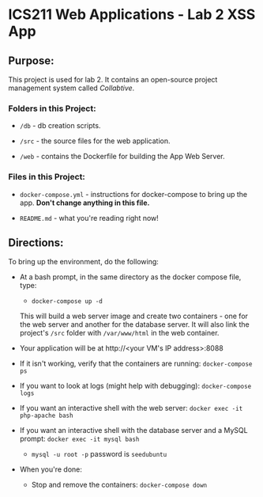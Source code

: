 # ICS211 Web Applications - Lab 2 XSS App

## Purpose:

This project is used for lab 2. It contains an open-source project management system called *Collabtive*.

### Folders in this Project:

* `/db`  - db creation scripts.

* `/src` - the source files for the web application.

* `/web` - contains the Dockerfile for building the App Web Server.

### Files in this Project:

* `docker-compose.yml` - instructions for docker-compose to bring up the app. **Don't change anything in this file.**

* `README.md` - what you're reading right now!

## Directions:

To bring up the environment, do the following:

* At a bash prompt, in the same directory as the docker compose file, type:

  * `docker-compose up -d`

  This will build a web server image and create two containers - one for the web server and another for the database server. It will also link the project's `/src` folder with `/var/www/html` in the web container.

* Your application will be at http://<your VM's IP address>:8088

* If it isn't working, verify that the containers are running: `docker-compose ps`  

* If you want to look at logs (might help with debugging): `docker-compose logs`

* If you want an interactive shell with the web server: `docker exec -it php-apache bash`  

* If you want an interactive shell with the database server and a MySQL prompt: `docker exec -it mysql bash`
  
  * `mysql -u root -p`  password is `seedubuntu`

* When you're done:

  * Stop and remove the containers: `docker-compose down`
